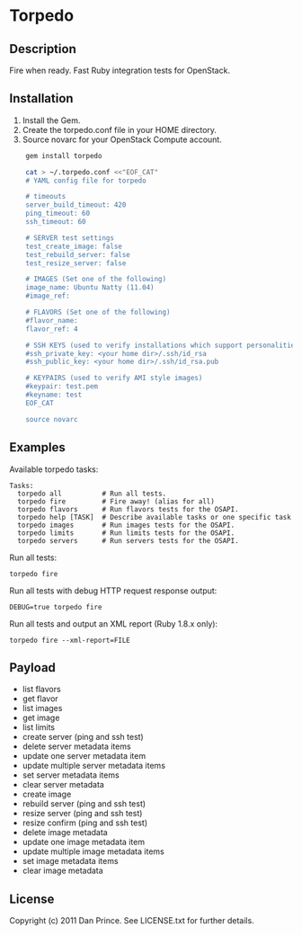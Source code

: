 Torpedo
=======

Description
-----------

Fire when ready. Fast Ruby integration tests for OpenStack.

Installation
------------

1. Install the Gem.
2. Create the torpedo.conf file in your HOME directory.
3. Source novarc for your OpenStack Compute account.

```bash
	gem install torpedo

    cat > ~/.torpedo.conf <<"EOF_CAT"
	# YAML config file for torpedo

	# timeouts
	server_build_timeout: 420
	ping_timeout: 60
	ssh_timeout: 60

	# SERVER test settings
	test_create_image: false
	test_rebuild_server: false
	test_resize_server: false

	# IMAGES (Set one of the following)
	image_name: Ubuntu Natty (11.04)
	#image_ref:

	# FLAVORS (Set one of the following)
	#flavor_name: 
	flavor_ref: 4

	# SSH KEYS (used to verify installations which support personalities)
	#ssh_private_key: <your home dir>/.ssh/id_rsa
	#ssh_public_key: <your home dir>/.ssh/id_rsa.pub

	# KEYPAIRS (used to verify AMI style images)
	#keypair: test.pem
	#keyname: test
	EOF_CAT

	source novarc
```

Examples
--------

Available torpedo tasks:

	Tasks:
	  torpedo all          # Run all tests.
	  torpedo fire         # Fire away! (alias for all)
	  torpedo flavors      # Run flavors tests for the OSAPI.
	  torpedo help [TASK]  # Describe available tasks or one specific task
	  torpedo images       # Run images tests for the OSAPI.
	  torpedo limits       # Run limits tests for the OSAPI.
	  torpedo servers      # Run servers tests for the OSAPI.

Run all tests:

	torpedo fire

Run all tests with debug HTTP request response output:

	DEBUG=true torpedo fire

Run all tests and output an XML report (Ruby 1.8.x only):

	torpedo fire --xml-report=FILE

Payload
--------

* list flavors
* get flavor
* list images
* get image
* list limits
* create server (ping and ssh test)
* delete server metadata items
* update one server metadata item
* update multiple server metadata items
* set server metadata items
* clear server metadata
* create image
* rebuild server (ping and ssh test)
* resize server (ping and ssh test)
* resize confirm (ping and ssh test)
* delete image metadata
* update one image metadata item
* update multiple image metadata items
* set image metadata items
* clear image metadata

License
-------
Copyright (c) 2011 Dan Prince. See LICENSE.txt for further details.
